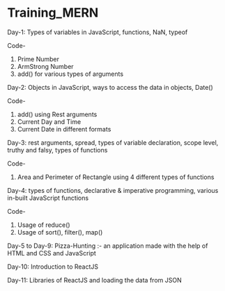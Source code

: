 # Training_MERN
Day-1:
Types of variables in JavaScript, functions, NaN, typeof

Code-
1) Prime Number
2) ArmStrong Number
3) add() for various types of arguments

Day-2:
Objects in JavaScript, ways to access the data in objects, Date()

Code-
1) add() using Rest arguments
2) Current Day and Time
3) Current Date in different formats

Day-3:
rest arguments, spread, types of variable declaration, scope level, truthy and falsy, types of functions

Code-
1) Area and Perimeter of Rectangle using 4 different types of functions

Day-4:
types of functions, declarative & imperative programming, various in-built JavaScript functions

Code- 
1) Usage of reduce()
2) Usage of sort(), filter(), map()

Day-5 to Day-9:
Pizza-Hunting :- an application made with the help of HTML and CSS and JavaScript

Day-10:
Introduction to ReactJS

Day-11:
Libraries of ReactJS and loading the data from JSON
